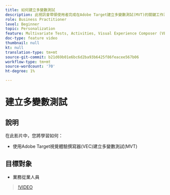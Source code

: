 ```yaml
---
title: 如何建立多變數測試
description: 此視訊會帶領使用者完成在Adobe Target建立多變數測試(MVT)的關鍵工作流程。 瞭解建立和解釋MVT的步驟。
role: Business Practitioner
level: Beginner
topic: Personalization
feature: Multivariate Tests, Activities, Visual Experience Composer (VEC)
doc-type: feature video
thumbnail: null
kt: null
translation-type: tm+mt
source-git-commit: b21d69b01e6bc6d2ba93b6425f86feacee567b06
workflow-type: tm+mt
source-wordcount: '70'
ht-degree: 1%

---
```



# 建立多變數測試

## 說明

在此影片中，您將學習如何：

* 使用Adobe Target視覺體驗撰寫器(VEC)建立多變數測試(MVT)

## 目標對象

* 業務從業人員

>[!VIDEO](https://video.tv.adobe.com/v/17395/?quality=12)